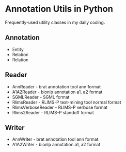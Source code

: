 Annotation Utils in Python
================================

Frequently-used utility classes in my daily coding.

Annotation
----------
* Entity
* Relation
* Relation

Reader
------
* AnnReader - brat annotation tool ann format
* A1A2Reader - bionlp annotation a1, a2 format
* SGMLReader - SGML format
* RlimsReader - RLIMS-P text-mining tool normal format 
* RlimsVerboseReader - RLIMS-P verbose format
* Rlims2Reader - RLIMS-P standoff format

Writer
------
* AnnWriter - brat annotation tool ann format
* A1A2Writer - bionlp annotation a1, a2 format